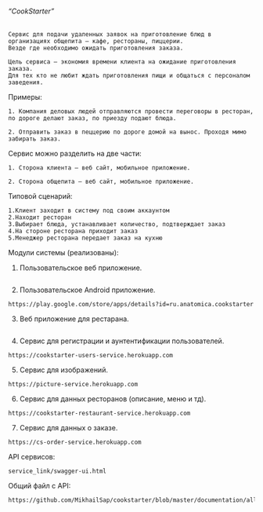 ###### “CookStarter”

```
Сервис для подачи удаленных заявок на приготовление блюд в организациях общепита — кафе, рестораны, пиццерии. 
Везде где необходимо ожидать приготовления заказа.
```
```
Цель сервиса — экономия времени клиента на ожидание приготовления заказа. 
Для тех кто не любит ждать приготовления пищи и общаться с персоналом заведения.
```

Примеры:
```
1. Компания деловых людей отправляются провести переговоры в ресторан, по дороге делают заказ, по приезду подают блюда.

2. Отправить заказ в пеццерию по дороге домой на вынос. Проходя мимо забирать заказ.
```


Сервис можно разделить на две части:
```
1. Сторона клиента — веб сайт, мобильное приложение.

2. Сторона общепита — веб сайт, мобильное приложение.
```

Типовой сценарий:
```
1.Клиент заходит в систему под своим аккаунтом 
2.Находит ресторан 
3.Выбирает блюда, устанавливает количество, подтверждает заказ 
4.На стороне ресторана приходит заказ 
5.Менеджер ресторана передает заказ на кухню
```


Модули системы (реализованы):


1. Пользовательское веб приложение.
```
```

2. Пользовательское Android приложение.
```
https://play.google.com/store/apps/details?id=ru.anatomica.cookstarter
```

3. Веб приложение для рестарана.
```
```

4. Сервис для регистрации и аунтентификации пользователей.
```
https://cookstarter-users-service.herokuapp.com
```

5. Сервис для изображений.
```
https://picture-service.herokuapp.com
```

6. Сервис для данных ресторанов (описание, меню и тд).
```
https://cookstarter-restaurant-service.herokuapp.com
```

7. Сервис для данных о заказе.
```
https://cs-order-service.herokuapp.com
```

API сервисов:
```
service_link/swagger-ui.html
```

Общий файл с API:
```
https://github.com/MikhailSap/cookstarter/blob/master/documentation/all%20services%20API.md
```
